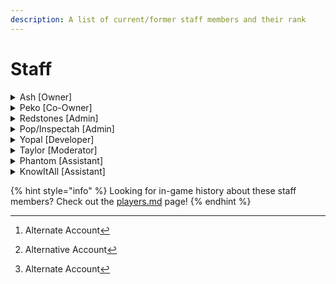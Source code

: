 ```yaml
---
description: A list of current/former staff members and their rank
---
```


# Staff

<details>

<summary>Ash [Owner]</summary>

## Rank Timeline: Player --> Owner

Username: Ashparty, Altparty[^1]

</details>

<details>

<summary>Peko [Co-Owner]</summary>

## Rank Timeline: Player --> Admin --> Co-Owner/Owner

Username: PekoIsDaMaster, [PukoPotPie ](#user-content-fn-2)[^2]

</details>

<details>

<summary>Redstones [Admin]</summary>

## Rank Timeline: Player --> Moderator --> Admin

Username: 12Redstones

</details>

<details>

<summary>Pop/Inspectah [Admin]</summary>

## Rank Timeline: Player --> Admin

Username: Inspectahpop

</details>

<details>

<summary>Yopal [Developer]</summary>

## Rank Timeline: Player --> Assistant --> Developer

Username: Yopal, YopalWantRice[^3]

</details>

<details>

<summary>Taylor [Moderator]</summary>

## Rank Timeline: Player --> Assistant --> Moderator

Username: NepEend (Used to be TaylorPrime001)

</details>

<details>

<summary>Phantom [Assistant]</summary>

## Rank Timeline: Player --> Assistant

Username: Phantomvt14

</details>

<details>

<summary>KnowItAll [Assistant]</summary>

## Rank Timeline: Player --> Assistant

Username: KnowItAll247

</details>

{% hint style="info" %}
Looking for in-game history about these staff members? Check out the [players.md](players.md "mention") page!
{% endhint %}



[^1]: Alternate Account

[^2]: Alternative Account

[^3]: Alternate Account
